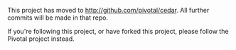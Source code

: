 This project has moved to http://github.com/pivotal/cedar.  All further commits
will be made in that repo.

If you're following this project, or have forked this project, please follow the
Pivotal project instead.